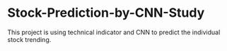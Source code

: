 # Stock-Prediction-by-CNN-Study
This project is using technical indicator and CNN to predict the individual stock trending. 
